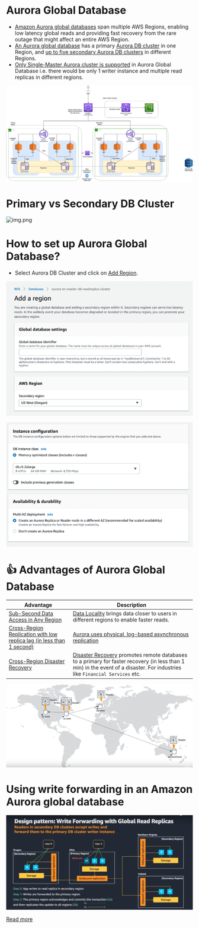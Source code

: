 # Aurora Global Database
- [Amazon Aurora global databases](https://docs.aws.amazon.com/AmazonRDS/latest/AuroraUserGuide/aurora-global-database.html) span multiple AWS Regions, enabling low latency global reads and providing fast recovery from the rare outage that might affect an entire AWS Region. 
- [An Aurora global database]() has a primary [Aurora DB cluster](Readme.md) in one Region, and [up to five secondary Aurora DB clusters](Readme.md) in different Regions.
- [Only Single-Master Aurora cluster is supported](https://docs.aws.amazon.com/AmazonRDS/latest/AuroraUserGuide/aurora-multi-master.html) in Aurora Global Database i.e. there would be only 1 writer instance and multiple read replicas in different regions.

![img.png](../../../0_UseCaseDesigns/DesignMultiRegionActiveActiveArchitecture/AWS-Multi-Region-AZ-HA.drawio.png)

# Primary vs Secondary DB Cluster

![img.png](https://docs.aws.amazon.com/AmazonRDS/latest/AuroraUserGuide/images/aurora-global-databases-conceptual-illo.png)

# How to set up Aurora Global Database?
- Select Aurora DB Cluster and click on [Add Region](https://docs.aws.amazon.com/AmazonRDS/latest/AuroraUserGuide/aurora-global-database-getting-started.html#aurora-global-database-attaching).

![img.png](../assets/AuroraGlobalDB/aurora_global_db_steps_1.png)

![img.png](../assets/AuroraGlobalDB/aurora_global_db_steps_2.png)

# :thumbsup: Advantages of Aurora Global Database

| Advantage                                                                                                              | Description                                                                                                                                                                                                                                                       |
|------------------------------------------------------------------------------------------------------------------------|-------------------------------------------------------------------------------------------------------------------------------------------------------------------------------------------------------------------------------------------------------------------|
| [Sub-Second Data Access in Any Region](https://aws.amazon.com/rds/aurora/global-database/)                             | [Data Locality]() brings data closer to users in different regions to enable faster reads.                                                                                                                                                                        |
| [Cross-Region Replication with low replica lag (in less than 1 second)](../../../AWS-Global-Architecture-Region-AZ.md) | [Aurora uses physical, log-based asynchronous replication](https://github.com/Anshul619/HLD-System-Designs/blob/main/3_Databases/5_Database-Internals/AppendOnlyProperty.md)                                                                                                              |
| [Cross-Region Disaster Recovery](https://aws.amazon.com/rds/aurora/global-database/)                                   | [Disaster Recovery](https://github.com/Anshul619/HLD-System-Designs/blob/main/7a_HighAvailability/FaultTolerance.md) promotes remote databases to a primary for faster recovery (in less than 1 min) in the event of a disaster. For industries like `Financial Services` etc. |

![img.png](../assets/AuroraGlobalDB/aurora_global_database_img.png)

# Using write forwarding in an Amazon Aurora global database

![img.png](../assets/AuroraGlobalDB/aurora_global_write_forwarding.png)

[Read more](https://docs.aws.amazon.com/AmazonRDS/latest/AuroraUserGuide/aurora-global-database-write-forwarding.html)
